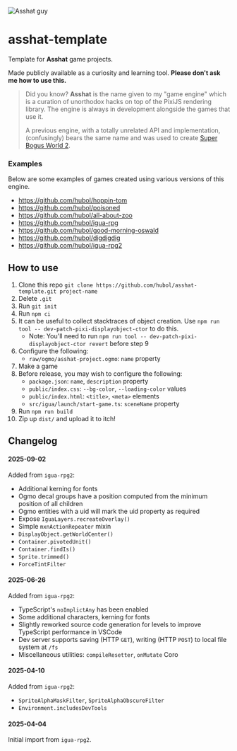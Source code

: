 ![Asshat guy](/.github/logo.png)

# asshat-template
Template for **Asshat** game projects.

Made publicly available as a curiosity and learning tool. **Please don't ask me how to use this.**

> Did you know? **Asshat** is the name given to my "game engine" which is a curation of unorthodox hacks on top of the PixiJS rendering library.
The engine is always in development alongside the games that use it.
>
> A previous engine, with a totally unrelated API and implementation, (confusingly) bears the same name and was used to create [Super Bogus World 2](https://hubol.itch.io/super-bogus-world-2).

### Examples

Below are some examples of games created using various versions of this engine.

- https://github.com/hubol/hoppin-tom
- https://github.com/hubol/poisoned
- https://github.com/hubol/all-about-zoo
- https://github.com/hubol/igua-rpg
- https://github.com/hubol/good-morning-oswald
- https://github.com/hubol/digdigdig
- https://github.com/hubol/igua-rpg2

## How to use

1. Clone this repo `git clone https://github.com/hubol/asshat-template.git project-name`
2. Delete `.git`
3. Run `git init`
4. Run `npm ci`
5. It can be useful to collect stacktraces of object creation. Use `npm run tool -- dev-patch-pixi-displayobject-ctor` to do this.
    - Note: You'll need to run `npm run tool -- dev-patch-pixi-displayobject-ctor revert` before step 9
6. Configure the following:
    - `raw/ogmo/asshat-project.ogmo`: `name` property
7. Make a game
8. Before release, you may wish to configure the following:
    - `package.json`: `name`, `description` property
    - `public/index.css`: `--bg-color`, `--loading-color` values
    - `public/index.html`: `<title>`, `<meta>` elements
    - `src/igua/launch/start-game.ts`: `sceneName` property
9. Run `npm run build`
10. Zip up `dist/` and upload it to itch!

## Changelog

#### 2025-09-02

Added from `igua-rpg2`:
- Additional kerning for fonts
- Ogmo decal groups have a position computed from the minimum position of all children
- Ogmo entities with a uid will mark the uid property as required
- Expose `IguaLayers.recreateOverlay()`
- Simple `mxnActionRepeater` mixin
- `DisplayObject.getWorldCenter()`
- `Container.pivotedUnit()`
- `Container.findIs()`
- `Sprite.trimmed()`
- `ForceTintFilter`

#### 2025-06-26

Added from `igua-rpg2`:
- TypeScript's `noImplictAny` has been enabled
- Some additional characters, kerning for fonts
- Slightly reworked source code generation for levels to improve TypeScript performance in VSCode
- Dev server supports saving (HTTP `GET`), writing (HTTP `POST`) to local file system at `/fs`
- Miscellaneous utilities: `compileResetter`, `onMutate` Coro

#### 2025-04-10

Added from `igua-rpg2`:
- `SpriteAlphaMaskFilter`, `SpriteAlphaObscureFilter`
- `Environment.includesDevTools`

#### 2025-04-04

Initial import from `igua-rpg2`.